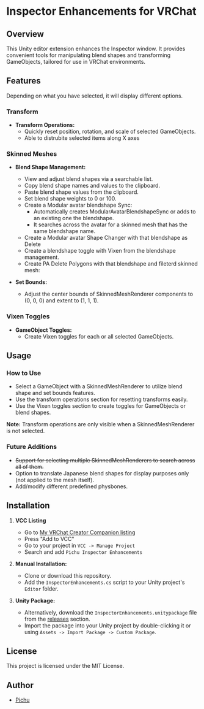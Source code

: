 # Inspector Enhancements for VRChat

## Overview

This Unity editor extension enhances the Inspector window. It provides convenient tools for manipulating blend shapes and transforming GameObjects, tailored for use in VRChat environments.

## Features

Depending on what you have selected, it will display different options.

### Transform

- **Transform Operations:**
  - Quickly reset position, rotation, and scale of selected GameObjects.
  - Able to distrubite selected items along X axes

### Skinned Meshes

- **Blend Shape Management:**
  - View and adjust blend shapes via a searchable list.
  - Copy blend shape names and values to the clipboard.
  - Paste blend shape values from the clipboard.
  - Set blend shape weights to 0 or 100.
  - Create a Modular avatar blendshape Sync:
    - Automatically creates ModularAvatarBlendshapeSync or adds to an existing one the blendshape.
    - It searches across the avatar for a skinned mesh that has the same blendshape name.
  - Create a Modular avatar Shape Changer with that blendshape as Delete
  - Create a blendshape toggle with Vixen from the blendshape management.
  - Create PA Delete Polygons with that blendshape and fileterd skinned mesh:

- **Set Bounds:**
  - Adjust the center bounds of SkinnedMeshRenderer components to (0, 0, 0) and extent to (1, 1, 1).

### Vixen Toggles

- **GameObject Toggles:**
  - Create Vixen toggles for each or all selected GameObjects.

## Usage
### How to Use

- Select a GameObject with a SkinnedMeshRenderer to utilize blend shape and set bounds features.
- Use the transform operations section for resetting transforms easily.
- Use the Vixen toggles section to create toggles for GameObjects or blend shapes.

**Note:** Transform operations are only visible when a SkinnedMeshRenderer is not selected.

### Future Additions

- ~~Support for selecting multiple SkinnedMeshRenderers to search across all of them.~~
- Option to translate Japanese blend shapes for display purposes only (not applied to the mesh itself).
- Add/modify different predefined physbones.

## Installation
1. **VCC Listing**
   - Go to [My VRChat Creator Companion listing](https://raspichu.github.io/vpm-listing/)
   - Press "Add to VCC"
   - Go to your project in `VCC -> Manage Project`
   - Search and add `Pichu Inspector Enhancements`
     
2. **Manual Installation:**
   - Clone or download this repository.
   - Add the `InspectorEnhancements.cs` script to your Unity project's `Editor` folder.

3. **Unity Package:**
   - Alternatively, download the `InspectorEnhancements.unitypackage` file from the [releases](https://github.com/raspichu/VRC-Inspector-Enhancements/releases) section.
   - Import the package into your Unity project by double-clicking it or using `Assets -> Import Package -> Custom Package`.

## License

This project is licensed under the MIT License.

## Author

- [Pichu](https://github.com/raspichu)
